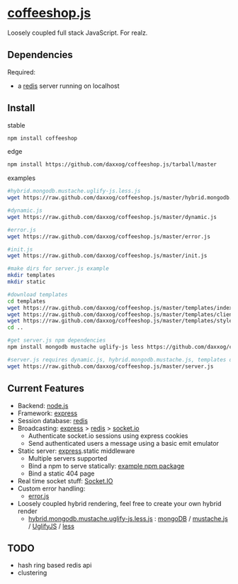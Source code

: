 [coffeeshop.js](https://github.com/daxxog/coffeeshop.js)
=============
Loosely coupled full stack JavaScript. For realz.

Dependencies
------------
Required: 
* a [redis](http://redis.io/) server running on localhost


Install
-------
stable
```bash
npm install coffeeshop
```
edge
```bash
npm install https://github.com/daxxog/coffeeshop.js/tarball/master
```
examples
```bash
#hybrid.mongodb.mustache.uglify-js.less.js
wget https://raw.github.com/daxxog/coffeeshop.js/master/hybrid.mongodb.mustache.uglify-js.less.js

#dynamic.js
wget https://raw.github.com/daxxog/coffeeshop.js/master/dynamic.js

#error.js
wget https://raw.github.com/daxxog/coffeeshop.js/master/error.js

#init.js
wget https://raw.github.com/daxxog/coffeeshop.js/master/init.js

#make dirs for server.js example
mkdir templates
mkdir static

#download templates
cd templates
wget https://raw.github.com/daxxog/coffeeshop.js/master/templates/index.html
wget https://raw.github.com/daxxog/coffeeshop.js/master/templates/client.js
wget https://raw.github.com/daxxog/coffeeshop.js/master/templates/style.less
cd ..

#get server.js npm dependencies
npm install mongodb mustache uglify-js less https://github.com/daxxog/cash.js/tarball/master

#server.js requires dynamic.js, hybrid.mongodb.mustache.js, templates dir, static dir
wget https://raw.github.com/daxxog/coffeeshop.js/master/server.js
```

Current Features
----------------
* Backend: [node.js](https://github.com/joyent/node)
* Framework: [express](https://github.com/visionmedia/express)
* Session database: [redis](https://github.com/mranney/node_redis)
* Broadcasting: [express](https://github.com/visionmedia/express) > [redis](https://github.com/mranney/node_redis) > [socket.io](https://github.com/visionmedia/express)
  * Authenticate socket.io sessions using express cookies
  * Send authenticated users a message using a basic emit emulator
* Static server: [express](https://github.com/visionmedia/express).static middleware
  * Multiple servers supported
  * Bind a npm to serve statically: [example npm package](https://github.com/daxxog/cash.js)
  * Bind a static 404 page
* Real time socket stuff: [Socket.IO](https://github.com/LearnBoost/socket.io)
* Custom error handling: 
  * [error.js](https://github.com/daxxog/coffeeshop.js/blob/master/error.js)
* Loosely coupled hybrid rendering, feel free to create your own hybrid render
  * [hybrid.mongodb.mustache.uglify-js.less.js](https://github.com/daxxog/coffeeshop.js/blob/master/hybrid.mongodb.mustache.uglify-js.less.js) : [mongoDB](https://github.com/mongodb/node-mongodb-native) / [mustache.js](https://github.com/janl/mustache.js/) / [UglifyJS](https://github.com/mishoo/UglifyJS2) / [less](https://github.com/cloudhead/less.js)

TODO
----
* hash ring based redis api
* clustering
